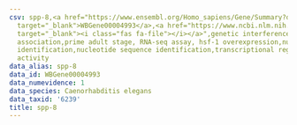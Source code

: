 ```yaml
---
csv: spp-8,<a href="https://www.ensembl.org/Homo_sapiens/Gene/Summary?db=core;g=WBGene00004993"
  target="_blank">WBGene00004993</a>,<a href="https://www.ncbi.nlm.nih.gov/pubmed/30894454"
  target="_blank"><i class="fas fa-file"></i></a>",genetic interference,functional
  association,prime adult stage, RNA-seq assay, hsf-1 overexpression,nucleotide sequence
  identification,nucleotide sequence identification,transcriptional regulation,up-regulates
  activity
data_alias: spp-8
data_id: WBGene00004993
data_numevidence: 1
data_species: Caenorhabditis elegans
data_taxid: '6239'
title: spp-8
---
```

